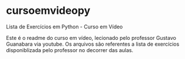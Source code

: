 # cursoemvideopy
Lista de Exercícios em Python - Curso em Vídeo

Este é o readme do curso em vídeo, lecionado pelo professor Gustavo Guanabara via youtube. Os arquivos são referentes a lista de exercícios disponiblizada pelo professor no decorrer das aulas.

